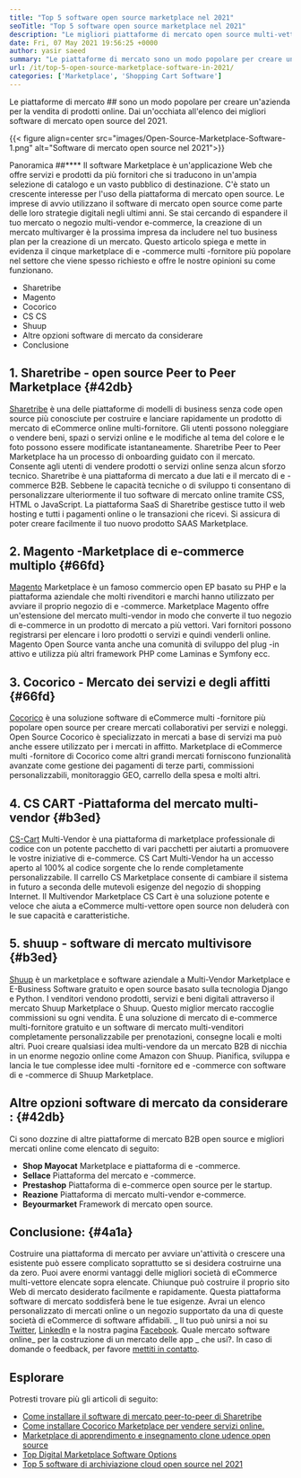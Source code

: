 ```yaml
---
title: "Top 5 software open source marketplace nel 2021" 
seoTitle: "Top 5 software open source marketplace nel 2021" 
description: "Le migliori piattaforme di mercato open source multi-vettore di eCommerce autonomano per la costruzione di negozi online, vendendo prodotti fisici e digitali." 
date: Fri, 07 May 2021 19:56:25 +0000
author: yasir saeed
summary: "Le piattaforme di mercato sono un modo popolare per creare un'azienda per la vendita di prodotti online. Dai un'occhiata all'elenco dei migliori software di mercato open source del 2021." 
url: /it/top-5-open-source-marketplace-software-in-2021/
categories: ['Marketplace', 'Shopping Cart Software']
---
```


Le piattaforme di mercato ## sono un modo popolare per creare un'azienda per la vendita di prodotti online. Dai un'occhiata all'elenco dei migliori software di mercato open source del 2021.

{{< figure align=center src="images/Open-Source-Marketplace-Software-1.png" alt="Software di mercato open source nel 2021">}}


Panoramica ##****
Il software Marketplace è un'applicazione Web che offre servizi e prodotti da più fornitori che si traducono in un'ampia selezione di catalogo e un vasto pubblico di destinazione. C'è stato un crescente interesse per l'uso della piattaforma di mercato open source. Le imprese di avvio utilizzano il software di mercato open source come parte delle loro strategie digitali negli ultimi anni. Se stai cercando di espandere il tuo mercato o negozio multi-vendor e-commerce, la creazione di un mercato multivarger è la prossima impresa da includere nel tuo business plan per la creazione di un mercato.
Questo articolo spiega e mette in evidenza il cinque marketplace di e -commerce multi -fornitore più popolare nel settore che viene spesso richiesto e offre le nostre opinioni su come funzionano.
  * Sharetribe
  * Magento
  * Cocorico
  * CS CS
  * Shuup
  * Altre opzioni software di mercato da considerare
  * Conclusione

## 1.  **Sharetribe** - open source **Peer to Peer Marketplace**  {#42db}

[Sharetribe][1] è una delle piattaforme di modelli di business senza code open source più conosciute per costruire e lanciare rapidamente un prodotto di mercato di eCommerce online multi-fornitore. Gli utenti possono noleggiare o vendere beni, spazi o servizi online e le modifiche al tema del colore e le foto possono essere modificate istantaneamente. Sharetribe Peer to Peer Marketplace ha un processo di onboarding guidato con il mercato. Consente agli utenti di vendere prodotti o servizi online senza alcun sforzo tecnico. Sharetribe è una piattaforma di mercato a due lati e il mercato di e -commerce B2B.
Sebbene le capacità tecniche o di sviluppo ti consentano di personalizzare ulteriormente il tuo software di mercato online tramite CSS, HTML o JavaScript. La piattaforma SaaS di Sharetribe gestisce tutto il web hosting e tutti i pagamenti online o le transazioni che ricevi. Si assicura di poter creare facilmente il tuo nuovo prodotto SAAS Marketplace.

## 2.  **Magento**  -Marketplace di e-commerce multiplo {#66fd}

[Magento][2] Marketplace è un famoso commercio open EP basato su PHP e la piattaforma aziendale che molti rivenditori e marchi hanno utilizzato per avviare il proprio negozio di e -commerce. Marketplace Magento offre un'estensione del mercato multi-vendor in modo che converte il tuo negozio di e-commerce in un prodotto di mercato a più vettori. Vari fornitori possono registrarsi per elencare i loro prodotti o servizi e quindi venderli online. Magento Open Source vanta anche una comunità di sviluppo del plug -in attivo e utilizza più altri framework PHP come Laminas e Symfony ecc.

## 3.  **Cocorico**  - Mercato dei servizi e degli affitti {#66fd}

[Cocorico][3] è una soluzione software di eCommerce multi -fornitore più popolare open source per creare mercati collaborativi per servizi e noleggi. Open Source Cocorico è specializzato in mercati a base di servizi ma può anche essere utilizzato per i mercati in affitto. Marketplace di eCommerce multi -fornitore di Cocorico come altri grandi mercati forniscono funzionalità avanzate come gestione dei pagamenti di terze parti, commissioni personalizzabili, monitoraggio GEO, carrello della spesa e molti altri.

## 4.  **CS CART**  -Piattaforma del mercato multi-vendor {#b3ed}

[CS-Cart][4] Multi-Vendor è una piattaforma di marketplace professionale di codice con un potente pacchetto di vari pacchetti per aiutarti a promuovere le vostre iniziative di e-commerce. CS Cart Multi-Vendor ha un accesso aperto al 100% al codice sorgente che lo rende completamente personalizzabile. Il carrello CS Marketplace consente di cambiare il sistema in futuro a seconda delle mutevoli esigenze del negozio di shopping Internet. Il Multivendor Marketplace CS Cart è una soluzione potente e veloce che aiuta a eCommerce multi-vettore open source non deluderà con le sue capacità e caratteristiche.

## 5.  **shuup**  - software di mercato multivisore {#b3ed}

[Shuup][5] è un marketplace e software aziendale a Multi-Vendor Marketplace e E-Business Software gratuito e open source basato sulla tecnologia Django e Python. I venditori vendono prodotti, servizi e beni digitali attraverso il mercato Shuup Marketplace o Shuup. Questo miglior mercato raccoglie commissioni su ogni vendita. È una soluzione di mercato di e-commerce multi-fornitore gratuito e un software di mercato multi-venditori completamente personalizzabile per prenotazioni, consegne locali e molti altri. Puoi creare qualsiasi idea multi-vendore da un mercato B2B di nicchia in un enorme negozio online come Amazon con Shuup. Pianifica, sviluppa e lancia le tue complesse idee multi -fornitore ed e -commerce con software di e -commerce di Shuup Marketplace.

##  **Altre opzioni software di mercato da considerare**  : {#42db}

Ci sono dozzine di altre piattaforme di mercato B2B open source e migliori mercati online come elencato di seguito:
*  **Shop Mayocat**  Marketplace e piattaforma di e -commerce.
*  **Sellace**  Piattaforma del mercato e -commerce.
*  **Prestashop**  Piattaforma di e-commerce open source per le startup.
*  **Reazione**  Piattaforma di mercato multi-vendor e-commerce.
*  **Beyourmarket**  Framework di mercato open source.

##  **Conclusione:**   {#4a1a}

Costruire una piattaforma di mercato per avviare un'attività o crescere una esistente può essere complicato soprattutto se si desidera costruirne una da zero. Puoi avere enormi vantaggi delle migliori società di eCommerce multi-vettore elencate sopra elencate. Chiunque può costruire il proprio sito Web di mercato desiderato facilmente e rapidamente. Questa piattaforma software di mercato soddisferà bene le tue esigenze. Avrai un elenco personalizzato di mercati online o un negozio supportato da una di queste società di eCommerce di software affidabili.
_ Il tuo può unirsi a noi su [Twitter][6], [LinkedIn][7] e la nostra pagina [Facebook][8]. Quale mercato software online_ per la costruzione di un mercato delle app _ che usi?. In caso di domande o feedback, per favore [mettiti in contatto][9].

## Esplorare
Potresti trovare più gli articoli di seguito:
  * [Come installare il software di mercato peer-to-peer di Sharetribe][10]
  * [Come installare Cocorico Marketplace per vendere servizi online.][11]
  * [Marketplace di apprendimento e insegnamento clone udence open source][12]
  * [Top Digital Marketplace Software Options][13]
  * [Top 5 software di archiviazione cloud open source nel 2021][14]



 [1]: https://www.sharetribe.com/
 [2]: https://magento.com/
 [3]: https://www.cocorico.io/en/
 [4]: https://www.cs-cart.com/
 [5]: https://www.shuup.com/
 [6]: https://twitter.com/containerize_co
 [7]: https://www.linkedin.com/company/containerize/
 [8]: http://facebook.com/containerize
 [9]: mailto:yasir.saeed@aspose.com
 [10]: https://products.containerize.com/marketplace/sharetribe/
 [11]: https://products.containerize.com/marketplace/cocorico/
 [12]: https://products.containerize.com/marketplace/edurge/
 [13]: https://products.containerize.com/marketplace/
 [14]: https://blog.containerize.com/backup-and-sync-software/top-5-open-source-cloud-storage-software-in-2021/
